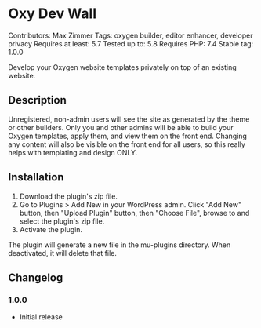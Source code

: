 # Oxy Dev Wall
Contributors: Max Zimmer
Tags: oxygen builder, editor enhancer, developer privacy
Requires at least: 5.7
Tested up to: 5.8
Requires PHP: 7.4
Stable tag: 1.0.0

Develop your Oxygen website templates privately on top of an existing website.

## Description
Unregistered, non-admin users will see the site as generated by the theme or other builders. Only you and other admins will be able to build your Oxygen templates, apply them, and view them on the front end. Changing any content will also be visible on the front end for all users, so this really helps with templating and design ONLY.

## Installation
1. Download the plugin's zip file.
2. Go to Plugins > Add New in your WordPress admin. Click "Add New" button, then "Upload Plugin" button, then "Choose File", browse to and select the plugin's zip file.
3. Activate the plugin.

The plugin will generate a new file in the mu-plugins directory. When deactivated, it will delete that file.

## Changelog
### 1.0.0
* Initial release